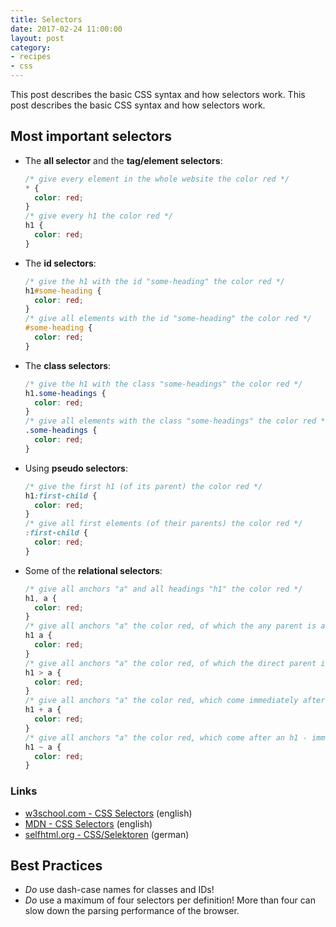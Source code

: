 ```yaml
---
title: Selectors
date: 2017-02-24 11:00:00
layout: post
category:
- recipes
- css
---
```


This post describes the basic CSS syntax and how selectors work. This post describes the basic CSS syntax and how selectors work.
<!-- more --> 

## Most important selectors

* The **all selector** and the **tag/element selectors**:

  ```css
  /* give every element in the whole website the color red */
  * {
    color: red;
  }
  /* give every h1 the color red */
  h1 {
    color: red;
  }
  ```

* The **id selectors**:

  ```css
  /* give the h1 with the id "some-heading" the color red */
  h1#some-heading {
    color: red;
  }
  /* give all elements with the id "some-heading" the color red */
  #some-heading {
    color: red;
  }
  ```

* The **class selectors**:

  ```css
  /* give the h1 with the class "some-headings" the color red */
  h1.some-headings {
    color: red;
  }
  /* give all elements with the class "some-headings" the color red */
  .some-headings {
    color: red;
  }
  ```

* Using **pseudo selectors**:

  ```css
  /* give the first h1 (of its parent) the color red */
  h1:first-child {
    color: red;
  }
  /* give all first elements (of their parents) the color red */
  :first-child {
    color: red;
  }
  ```

* Some of the **relational selectors**:

  ```css
  /* give all anchors "a" and all headings "h1" the color red */
  h1, a {
    color: red;
  }
  /* give all anchors "a" the color red, of which the any parent is an h1 */
  h1 a {
    color: red;
  }
  /* give all anchors "a" the color red, of which the direct parent is an h1 */
  h1 > a {
    color: red;
  }
  /* give all anchors "a" the color red, which come immediately after an h1 */
  h1 + a {
    color: red;
  }
  /* give all anchors "a" the color red, which come after an h1 - immediately or not */
  h1 ~ a {
    color: red;
  }
  ```


### Links
* [w3school.com - CSS Selectors](https://www.w3schools.com/cssref/css_selectors.asp) (english)
* [MDN - CSS Selectors](https://developer.mozilla.org/en-US/docs/Web/CSS/CSS_Selectors) (english)
* [selfhtml.org - CSS/Selektoren](https://wiki.selfhtml.org/wiki/CSS/Selektoren) (german)


## Best Practices

* _Do_ use dash-case names for classes and IDs!
* _Do_ use a maximum of four selectors per definition! More than four can
  slow down the parsing performance of the browser.
